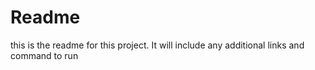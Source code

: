 # Readme #
this is the readme for this project. It will include any additional links and command to run